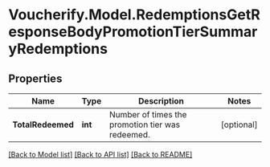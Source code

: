 # Voucherify.Model.RedemptionsGetResponseBodyPromotionTierSummaryRedemptions

## Properties

Name | Type | Description | Notes
------------ | ------------- | ------------- | -------------
**TotalRedeemed** | **int** | Number of times the promotion tier was redeemed. | [optional] 

[[Back to Model list]](../../README.md#documentation-for-models) [[Back to API list]](../../README.md#documentation-for-api-endpoints) [[Back to README]](../../README.md)

